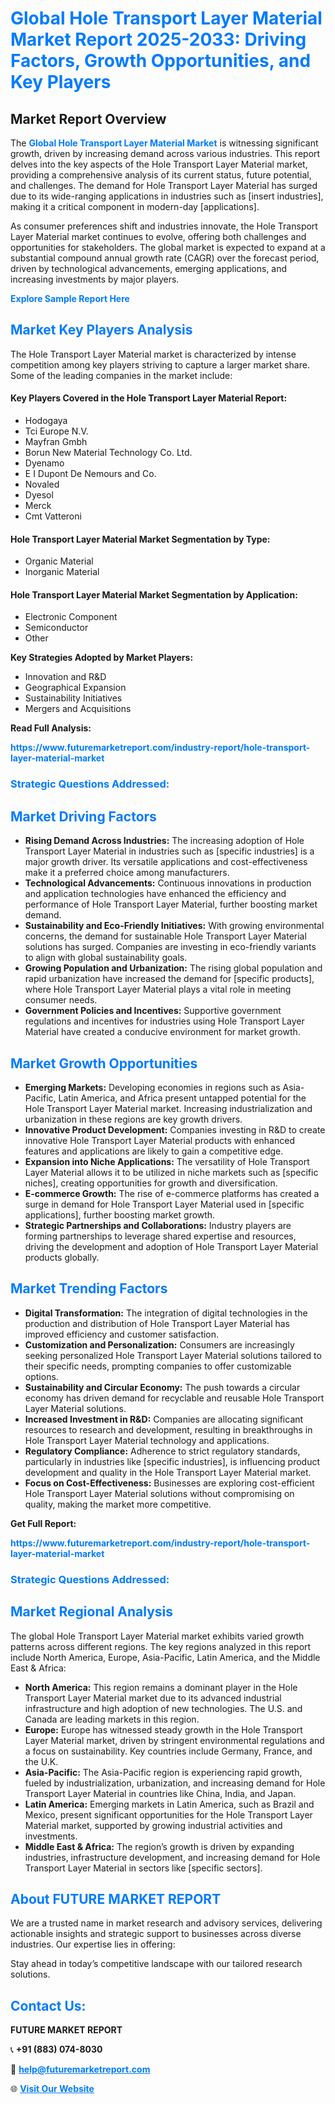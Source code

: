 <h1 style="color: #007BFF;">Global Hole Transport Layer Material Market Report 2025-2033: Driving Factors, Growth Opportunities, and Key Players</h1>

<section id="overview">
<h2>Market Report Overview</h2>
<p>The <a href="https://www.futuremarketreport.com/industry-report/hole-transport-layer-material-market" style="color: #007BFF; text-decoration: none;"><strong>Global Hole Transport Layer Material Market</strong></a> is witnessing significant growth, driven by increasing demand across various industries. This report delves into the key aspects of the Hole Transport Layer Material market, providing a comprehensive analysis of its current status, future potential, and challenges. The demand for Hole Transport Layer Material has surged due to its wide-ranging applications in industries such as [insert industries], making it a critical component in modern-day [applications].</p>
<p>As consumer preferences shift and industries innovate, the Hole Transport Layer Material market continues to evolve, offering both challenges and opportunities for stakeholders. The global market is expected to expand at a substantial compound annual growth rate (CAGR) over the forecast period, driven by technological advancements, emerging applications, and increasing investments by major players.</p>
</section>

<section id="overview">
<p><a href="https://www.futuremarketreport.com/request-sample/reportId=31370" style="color: #007BFF; text-decoration: none;"><strong>Explore Sample Report Here</strong></a></p>
</section>

<section id="key-players">
<h2 style="color: #007BFF;">Market Key Players Analysis</h2>
<p>The Hole Transport Layer Material market is characterized by intense competition among key players striving to capture a larger market share. Some of the leading companies in the market include:</p>
<h4>Key Players Covered in the Hole Transport Layer Material Report:</h4>
<ul><li>Hodogaya</li><li>Tci Europe N.V.</li><li>Mayfran Gmbh</li><li>Borun New Material Technology Co. Ltd.</li><li>Dyenamo</li><li>E I Dupont De Nemours and Co.</li><li>Novaled</li><li>Dyesol</li><li>Merck</li><li>Cmt Vatteroni</li></ul>
<h4>Hole Transport Layer Material Market Segmentation by Type:</h4>
<ul><li>Organic Material</li><li>Inorganic Material</li></ul>

<h4>Hole Transport Layer Material Market Segmentation by Application:</h4>
<ul><li>Electronic Component</li><li>Semiconductor</li><li>Other</li></ul>
<p><strong>Key Strategies Adopted by Market Players:</strong></p>
<ul>
<li>Innovation and R&D</li>
<li>Geographical Expansion</li>
<li>Sustainability Initiatives</li>
<li>Mergers and Acquisitions</li>
</ul>
</section>

<section>
<p><strong>Read Full Analysis: </strong></p><a href="https://www.futuremarketreport.com/industry-report/hole-transport-layer-material-market" style="color: #007BFF; text-decoration: none;"><strong>https://www.futuremarketreport.com/industry-report/hole-transport-layer-material-market</strong></a>
<h3 style="color: #007BFF;">Strategic Questions Addressed:</h3>
</section>

<section id="driving-factors">
<h2 style="color: #007BFF;">Market Driving Factors</h2>
<ul>
<li><strong>Rising Demand Across Industries:</strong> The increasing adoption of Hole Transport Layer Material in industries such as [specific industries] is a major growth driver. Its versatile applications and cost-effectiveness make it a preferred choice among manufacturers.</li>
<li><strong>Technological Advancements:</strong> Continuous innovations in production and application technologies have enhanced the efficiency and performance of Hole Transport Layer Material, further boosting market demand.</li>
<li><strong>Sustainability and Eco-Friendly Initiatives:</strong> With growing environmental concerns, the demand for sustainable Hole Transport Layer Material solutions has surged. Companies are investing in eco-friendly variants to align with global sustainability goals.</li>
<li><strong>Growing Population and Urbanization:</strong> The rising global population and rapid urbanization have increased the demand for [specific products], where Hole Transport Layer Material plays a vital role in meeting consumer needs.</li>
<li><strong>Government Policies and Incentives:</strong> Supportive government regulations and incentives for industries using Hole Transport Layer Material have created a conducive environment for market growth.</li>
</ul>
</section>

<section id="growth-opportunities">
<h2 style="color: #007BFF;">Market Growth Opportunities</h2>
<ul>
<li><strong>Emerging Markets:</strong> Developing economies in regions such as Asia-Pacific, Latin America, and Africa present untapped potential for the Hole Transport Layer Material market. Increasing industrialization and urbanization in these regions are key growth drivers.</li>
<li><strong>Innovative Product Development:</strong> Companies investing in R&D to create innovative Hole Transport Layer Material products with enhanced features and applications are likely to gain a competitive edge.</li>
<li><strong>Expansion into Niche Applications:</strong> The versatility of Hole Transport Layer Material allows it to be utilized in niche markets such as [specific niches], creating opportunities for growth and diversification.</li>
<li><strong>E-commerce Growth:</strong> The rise of e-commerce platforms has created a surge in demand for Hole Transport Layer Material used in [specific applications], further boosting market growth.</li>
<li><strong>Strategic Partnerships and Collaborations:</strong> Industry players are forming partnerships to leverage shared expertise and resources, driving the development and adoption of Hole Transport Layer Material products globally.</li>
</ul>
</section>

<section id="trending-factors">
<h2 style="color: #007BFF;">Market Trending Factors</h2>
<ul>
<li><strong>Digital Transformation:</strong> The integration of digital technologies in the production and distribution of Hole Transport Layer Material has improved efficiency and customer satisfaction.</li>
<li><strong>Customization and Personalization:</strong> Consumers are increasingly seeking personalized Hole Transport Layer Material solutions tailored to their specific needs, prompting companies to offer customizable options.</li>
<li><strong>Sustainability and Circular Economy:</strong> The push towards a circular economy has driven demand for recyclable and reusable Hole Transport Layer Material solutions.</li>
<li><strong>Increased Investment in R&D:</strong> Companies are allocating significant resources to research and development, resulting in breakthroughs in Hole Transport Layer Material technology and applications.</li>
<li><strong>Regulatory Compliance:</strong> Adherence to strict regulatory standards, particularly in industries like [specific industries], is influencing product development and quality in the Hole Transport Layer Material market.</li>
<li><strong>Focus on Cost-Effectiveness:</strong> Businesses are exploring cost-efficient Hole Transport Layer Material solutions without compromising on quality, making the market more competitive.</li>
</ul>
</section>

<section>
<p><strong>Get Full Report: </strong></p><a href="https://www.futuremarketreport.com/industry-report/hole-transport-layer-material-market" style="color: #007BFF; text-decoration: none;"><strong>https://www.futuremarketreport.com/industry-report/hole-transport-layer-material-market</strong></a>
<h3 style="color: #007BFF;">Strategic Questions Addressed:</h3>
</section>


<section id="regional-analysis">
<h2 style="color: #007BFF;">Market Regional Analysis</h2>
<p>The global Hole Transport Layer Material market exhibits varied growth patterns across different regions. The key regions analyzed in this report include North America, Europe, Asia-Pacific, Latin America, and the Middle East & Africa:</p>
<ul>
<li><strong>North America:</strong> This region remains a dominant player in the Hole Transport Layer Material market due to its advanced industrial infrastructure and high adoption of new technologies. The U.S. and Canada are leading markets in this region.</li>
<li><strong>Europe:</strong> Europe has witnessed steady growth in the Hole Transport Layer Material market, driven by stringent environmental regulations and a focus on sustainability. Key countries include Germany, France, and the U.K.</li>
<li><strong>Asia-Pacific:</strong> The Asia-Pacific region is experiencing rapid growth, fueled by industrialization, urbanization, and increasing demand for Hole Transport Layer Material in countries like China, India, and Japan.</li>
<li><strong>Latin America:</strong> Emerging markets in Latin America, such as Brazil and Mexico, present significant opportunities for the Hole Transport Layer Material market, supported by growing industrial activities and investments.</li>
<li><strong>Middle East & Africa:</strong> The region’s growth is driven by expanding industries, infrastructure development, and increasing demand for Hole Transport Layer Material in sectors like [specific sectors].</li>
</ul>
</section>

<footer>
<h2 style="color: #007BFF;">About FUTURE MARKET REPORT</h2>
<p>We are a trusted name in market research and advisory services, delivering actionable insights and strategic support to businesses across diverse industries. Our expertise lies in offering:</p>

<p>Stay ahead in today’s competitive landscape with our tailored research solutions.</p>

<h2 style="color: #007BFF;">Contact Us:</h2>
<p><strong>FUTURE MARKET REPORT</strong></p>
<p>📞 <strong>+91 (883) 074-8030</strong></p>
<p>📧 <strong><a href="mailto:help@futuremarketreport.com" style="color: #007BFF;">help@futuremarketreport.com</a></strong></p>
<p>🌐 <strong><a href="https://www.futuremarketreport.com/" style="color: #007BFF;">Visit Our Website</a></strong></p>
</footer>